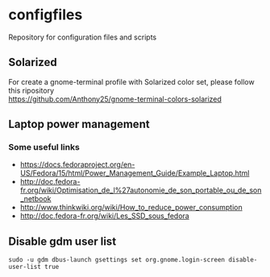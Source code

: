 configfiles
===========

Repository for configuration files and scripts

Solarized
---------

For create a gnome-terminal profile with Solarized color set, please follow this ripository  
https://github.com/Anthony25/gnome-terminal-colors-solarized

Laptop power management
-----------------------

### Some useful links
* https://docs.fedoraproject.org/en-US/Fedora/15/html/Power_Management_Guide/Example_Laptop.html
* http://doc.fedora-fr.org/wiki/Optimisation_de_l%27autonomie_de_son_portable_ou_de_son_netbook
* http://www.thinkwiki.org/wiki/How_to_reduce_power_consumption
* http://doc.fedora-fr.org/wiki/Les_SSD_sous_fedora

Disable gdm user list
---------------------

    sudo -u gdm dbus-launch gsettings set org.gnome.login-screen disable-user-list true

